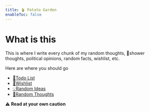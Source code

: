 ```yaml
---
title: 🪴 Patato Garden
enableToc: false
---
```


# What is this
This is where I write every chunk of my random thoughts, 🚿shower thoughts, political opinions, random facts, wishlist, etc. 

Here are where you should go
- [📝Todo List ](todo)
- [🛒Wishlist ](wishlist)
- [💡Random Ideas ](/tags/idea)
- [🚿Random Thoughts ](/tags/thoughts)

⚠️ **Read at your own caution**
